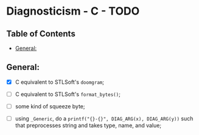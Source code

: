 # Diagnosticism - C - TODO <!-- omit in toc -->


## Table of Contents <!-- omit in toc -->

- [General:](#general)


## General:

- [x] C equivalent to STLSoft's `doomgram`;
- [ ] C equivalent to STLSoft's `format_bytes()`;
- [ ] some kind of squeeze byte;
- [ ] using `_Generic`, do a `printf("{}-{}", DIAG_ARG(x), DIAG_ARG(y))` such that preprocesses string and takes type, name, and value;


<!-- ########################### end of file ########################### -->
